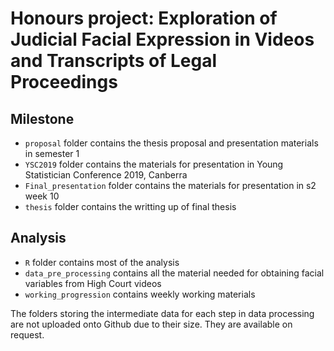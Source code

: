 # Honours project: Exploration of Judicial Facial Expression in Videos and Transcripts of Legal Proceedings

## Milestone

- `proposal` folder contains the thesis proposal and presentation materials in semester 1
- `YSC2019` folder contains the materials for presentation in Young Statistician Conference 2019, Canberra
- `Final_presentation` folder contains the materials for presentation in s2 week 10
- `thesis` folder contains the writting up of final thesis

## Analysis
- `R` folder contains most of the analysis
- `data_pre_processing` contains all the material needed for obtaining facial variables from High Court videos
- `working_progression` contains weekly working materials

The folders storing the intermediate data for each step in data processing are not uploaded onto Github due to their size. They are available on request. 
